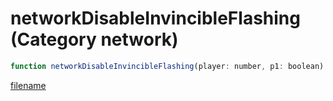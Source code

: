 # networkDisableInvincibleFlashing (Category network)

```js
function networkDisableInvincibleFlashing(player: number, p1: boolean): void
```

[filename](networkDisableInvincibleFlashing_m.md ':include')